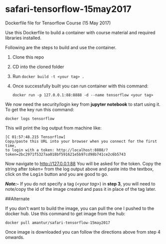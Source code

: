 # safari-tensorflow-15may2017

Dockerfile file for Tensorflow Course (15 May 2017)

Use this Dockerfile to build a container with course material and required libraries installed. 

Following are the steps to build and use the container.

1. Clone this repo
2. CD into the cloned folder
3. Run `docker build -t <your tag> .`
4. Once successfully built you can run container with this command:

   `docker run -p 127.0.0.1:88:8888 -d --name tensorflow <your tag>`

We now need the security/login key from **jupyter notebook** to start using it. To get the key run this command:

 `docker logs tensorflow`
 
This will print the log output from machine like:

    [C 01:57:48.215 Tensorflow]
    Copy/paste this URL into your browser when you connect for the first time,
    to login with a token: http://localhost:8888/?token=2bc2971f5327aa018bf591621e5b97cd98b741ce2c6b5743
   
Now navigate to http://127.0.0.1:88 You will be asked for the token. Copy the string after *token=* from the log output above and paste into the textbox, click on the <kbd>Login</kbd> button and you are good to go.

_**Note:-**_ If you do not specify a tag (_&lt;your tag&gt;_) in **step 3**, you will need to note/copy the id of the image created and pass it in place of the tag later.

##Alternate

If you don't want to build the image, you can pull the one I pushed to the docker hub. Use this command to get image from the hub:

`docker pull amantur/safari-tensorflow-15may2017`

Once image is downloaded you can follow the directions above from step 4 onwards.
